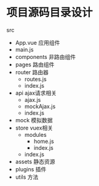 # 项目源码目录设计

src
- App.vue 应用组件
- main.js
- components 非路由组件
- pages 路由组件
- router 路由器
    - routes.js
    - index.js
- api ajax请求相关
  - ajax.js
  - mockAjax.js
  - index.js
- mock 模拟数据
- store vuex相关
  - modules
    - home.js
    - index.js
  - index.js
- assets 静态资源
- plugins 插件
- utils 方法